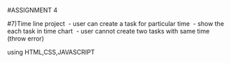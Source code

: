 #ASSIGNMENT 4

#7)Time line project  - user can create a task for particular time  - show the each task in time chart  - user cannot create two tasks with same time (throw error)

using HTML,CSS,JAVASCRIPT